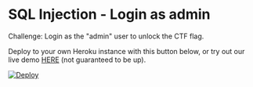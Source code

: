 # SQL Injection - Login as admin

Challenge: Login as the "admin" user to unlock the CTF flag.

Deploy to your own Heroku instance with this button below, or try out our live demo [HERE](https://ctf-sqlinj-login.herokuapp.com/) (not guaranteed to be up).

[![Deploy](https://www.herokucdn.com/deploy/button.png)](https://heroku.com/deploy)
